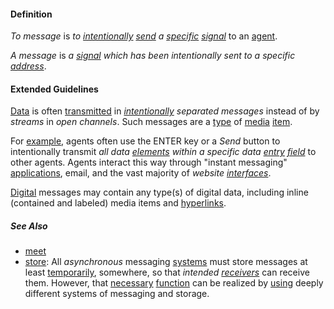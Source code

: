 #### Definition

*To message* is *to [intentionally](https://github.com/gcassel/Modular-Organization-Terminology/blob/master/terms/intend.md) [send](https://github.com/gcassel/Modular-Organization-Terminology/blob/master/terms/send.md) a [specific](https://github.com/gcassel/Modular-Organization-Terminology/blob/master/terms/specific.md) [signal](https://github.com/gcassel/Modular-Organization-Terminology/blob/master/terms/signal.md)* to an [agent](https://github.com/gcassel/Modular-Organization-Terminology/blob/master/terms/agent.md).

*A message* is *a [signal](https://github.com/gcassel/Modular-Organization-Terminology/blob/master/terms/signal.md) which has been intentionally sent to a specific [address](https://github.com/gcassel/Modular-Organization-Terminology/blob/master/terms/address.md)*.
		
#### Extended Guidelines
		
[Data](https://github.com/gcassel/Modular-Organization-Terminology/blob/master/terms/data.md) is often [transmitted](https://github.com/gcassel/Modular-Organization-Terminology/blob/master/terms/transmit.md) in *[intentionally](https://github.com/gcassel/Modular-Organization-Terminology/blob/master/terms/intend.md) separated messages* instead of by *streams* in *open channels*.   Such messages are a [type](https://github.com/gcassel/Modular-Organization-Terminology/blob/master/terms/type.md) of [media](https://github.com/gcassel/Modular-Organization-Terminology/blob/master/terms/media.md) [item](https://github.com/gcassel/Modular-Organization-Terminology/blob/master/terms/item.md).

For [example](https://github.com/gcassel/Modular-Organization-Terminology/blob/master/terms/example.md), agents often use the ENTER key or a *Send* button to intentionally transmit *all data [elements](https://github.com/gcassel/Modular-Organization-Terminology/blob/master/terms/element.md) within a specific data [entry](https://github.com/gcassel/Modular-Organization-Terminology/blob/master/terms/add.md) [field](https://github.com/gcassel/Modular-Organization-Terminology/blob/master/terms/field.md)* to other agents.   Agents interact this way through "instant messaging" [applications](https://github.com/gcassel/Modular-Organization-Terminology/blob/master/terms/application.md), email, and the vast majority of *website [interfaces](https://github.com/gcassel/Modular-Organization-Terminology/blob/master/terms/interface.md)*.  
		
[Digital](https://github.com/gcassel/Modular-Organization-Terminology/blob/master/terms/digital.md) messages may contain any type(s) of digital data, including inline (contained and labeled) media items and [hyperlinks](https://github.com/gcassel/Modular-Organization-Terminology/blob/master/terms/hyperlink.md).
		
##### See Also

* [meet](https://github.com/gcassel/Modular-Organization-Terminology/blob/master/terms/meet.md)
* [store](https://github.com/gcassel/Modular-Organization-Terminology/blob/master/terms/store.md):   All *asynchronous* messaging [systems](https://github.com/gcassel/Modular-Organization-Terminology/blob/master/terms/system.md) must store messages at least [temporarily](https://github.com/gcassel/Modular-Organization-Terminology/blob/master/terms/temporary.md), somewhere, so that *intended [receivers](https://github.com/gcassel/Modular-Organization-Terminology/blob/master/terms/receive.md)* can receive them.  However, that [necessary](https://github.com/gcassel/Modular-Organization-Terminology/blob/master/terms/requirement.md) [function](https://github.com/gcassel/Modular-Organization-Terminology/blob/master/terms/function.md) can be realized by [using](https://github.com/gcassel/Modular-Organization-Terminology/blob/master/terms/use.md) deeply different systems of messaging and storage.
